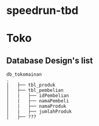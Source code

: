 # speedrun-tbd

# Toko

## Database Design's list

    db_tokomainan
    .
    │   ├── tbl_produk
    │   ├── tbl_pembelian
    │   |   ├── idPembelian
    │   |   ├── namaPembeli
    │   |   ├── namaProduk
    │   |   ├── jumlahProduk
    │   ├── ???
